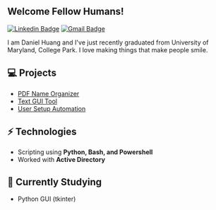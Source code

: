 ## Welcome Fellow Humans!

[![Linkedin Badge](https://img.shields.io/badge/daniel--huang426-blue?style=flat&logo=linkedin&link=https://www.linkedin.com/in/daniel-huang426)](https://www.linkedin.com/in/daniel-huang426/) 
[![Gmail Badge](https://img.shields.io/badge/danielhuang99@gmail.com-red?style=flat&logo=gmail&logoColor=white&link=mailto:danielhuang99@gmail.com)](mailto:mailharshkhatri@gmail.com)

I am Daniel Huang and I've just recently graduated from University of Maryland, College Park. I love making things that make people smile.

## 💻 Projects
* [PDF Name Organizer](https://github.com/dhuang99/PDF-Name-Organizer)
* [Text GUI Tool](https://github.com/dhuang99/Text-GUI-Tool)
* [User Setup Automation](https://github.com/dhuang99/User-Setup-Automation)

## ⚡ Technologies 
* Scripting using **Python, Bash, and Powershell**
* Worked with **Active Directory**

## 🌱 Currently Studying
* Python GUI (tkinter)


